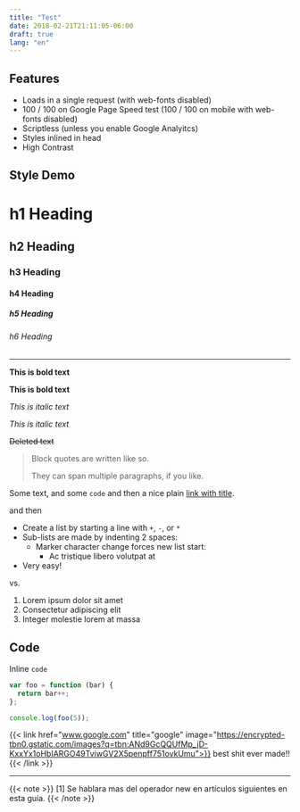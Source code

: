 ```yaml
---
title: "Test"
date: 2018-02-21T21:11:05-06:00
draft: true
lang: "en"
---
```



## Features
* Loads in a single request (with web-fonts disabled)
* 100 / 100 on Google Page Speed test (100 / 100 on mobile with web-fonts disabled)
* Scriptless (unless you enable Google Analyitcs)
* Styles inlined in head
* High Contrast

## Style Demo
# h1 Heading
## h2 Heading
### h3 Heading
#### h4 Heading
##### h5 Heading
###### h6 Heading


---

**This is bold text**

__This is bold text__

*This is italic text*

_This is italic text_

~~Deleted text~~

> Block quotes are
> written like so.
>
> They can span multiple paragraphs,
> if you like.

Some text, and some `code` and then a nice plain [link with title](https://github.com/davidhampgonsalves/davidhampgonsalves.com-hugo "title text!").

and then

+ Create a list by starting a line with `+`, `-`, or `*`
+ Sub-lists are made by indenting 2 spaces:
  - Marker character change forces new list start:
    * Ac tristique libero volutpat at
+ Very easy!

vs.

1. Lorem ipsum dolor sit amet
2. Consectetur adipiscing elit
3. Integer molestie lorem at massa

## Code

Inline `code`

``` js
var foo = function (bar) {
  return bar++;
};

console.log(foo(5));
```

{{< link
 href="www.google.com"
 title="google"
 image="https://encrypted-tbn0.gstatic.com/images?q=tbn:ANd9GcQQUfMp_jD-KxxYx1oHbIARGO49TviwGV2X5penpff751ovkUmu">}}
best shit ever made!!
{{< /link >}}

---

{{< note >}}
[1] Se hablara mas del operador new en artículos siguientes en esta guía.
{{< /note >}}